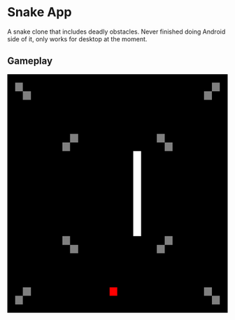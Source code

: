 # Snake App
A snake clone that includes deadly obstacles. Never finished doing Android side of it, only works for desktop at the moment.

## Gameplay
![Image of gameplay](screenshots/gameplay.png)

